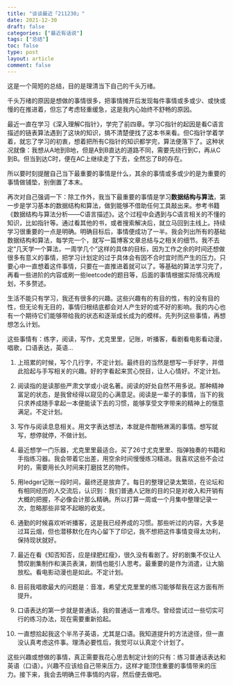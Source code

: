 ```yaml
---
title: "谈谈最近「211230」"
date: 2021-12-30
draft: false
categories: ["最近有话说"]
tags: ["总结"]
toc: false
type: post
layout: article
comment: false
---
```


这是一个简短的总结，目的是理清当下自己的千头万绪。<!--more-->

千头万绪的原因是想做的事情很多，把事情摊开后发现每件事情或多或少、或快或慢的在推进着，但忘了考虑轻重缓急，这是我内心始终不舒畅的原因。

最近一直在学习《深入理解C指针》，学完了前四章。学习C指针的起因是看C语言描述的链表算法遇到了这块的知识，搞不清楚便找了这本书来看。但C指针学着学着，就忘了学习的初衷，想着把所有C指针的知识都学完，算法便落下了。这种状况就像：我想从A地到B地，但是A到B直达的道路不同，需要先绕行到C，再从C到B。但当到达C时，便在AC上继续走了下去，全然忘了B的存在。

所以要时刻提醒自己当下最重要的事情是什么，其余的事情或多或少的是为重要的事情做铺垫，别倒置了本末。

再次对自己强调一下：除工作外，我当下最重要的事情是学习<b>数据结构与算法</b>，第一步是学习基本的数据结构和算法，做到能够不借助任何工具敲出来。参考书籍《数据结构与算法分析——C语言描述》。这个过程中会遇到与C语言相关的不懂的知识，比如指针等。通过看其他的书，或者搜索解决后，就立马回到主线上。持续学习很重要的一点是明确。明确目标后，事情便成功了一半。我会列出所有的基础数据结构和算法，每学完一个，就写一篇博客文章总结与之相关的细节。我不去定“几天学一个算法，一周学几个”这样的具体的目标，因为工作之余的时间还想做很多有意义的事情，把学习计划定的过于具体会有因不合时宜时而产生的压力。只要心中一直想着这件事情，只要在一直推进着就可以了。等基础的算法学习完了，再看一些进阶的内容或刷一些leetcode的题目等，后面的事情根据实际情况再规划，不多赘述。

生活不能只有学习，我还有很多的兴趣。这些兴趣有的有目的性，有的没有目的性，但无论有无目的，事情归根结底都会对人产生好的或不好的影响。我的内心也有一个期待它们能够带给我的状态和逐渐成长成为的模样。先列列这些事情，再想想怎么计划。

这些事情有：练字，阅读，写作，尤克里里，记账，听播客，看剧看电影看动漫，唱歌，口语表达，英语...

1. 上班累的时候，写个几行字，不定计划。最终目的当然是想写一手好字，并借此拾起与手写相关的兴趣。好的字看起来赏心悦目，让人心情好。不定计划。

2. 阅读指的是读那些严肃文学或小说名著。阅读的好处自然不用多说。那种精神富足的状态，是我曾经得以窥见的心满意足。阅读是一辈子的事情，当下的我只求养成随手拿起一本便能读下去的习惯，能够享受文字带来的精神上的惬意满足。不定计划。

3. 写作与阅读息息相关。用文字表达想法，本就是件酣畅淋漓的事情。想写就写，想停就停，不做计划。

4. 最近想学一门乐器，尤克里里最适合。买了26寸尤克里里、指弹独奏的书籍和手指练习器。我会带着它出差，用空余时间慢慢练习精进。我喜欢这些不会过时的，需要用长久时间来打磨技艺的物件。

5. 用ledger记账一段时间，最终还是放弃了。每日的整理记录太繁琐，在论坛和有相同经历的人交流后，认识到：我们普通人记账的目的只是对收入和开销有大概的把握，不必像会计那么精确。所以打算一周或一个月集中整理记录一次，忽略那些非常不起眼的收支。

5. 通勤的时候喜欢听听播客，这是我已经养成的习惯。那些听过的内容，大多是过耳云烟，但也潜移默化在内心留下了印记，我不想把这件事情变得太功利，保持现状就好。

6. 最近在看《知否知否，应是绿肥红瘦》，很久没有看剧了。好的剧集不仅让人赞叹剧集制作和演员表演，剧情也能引人思考。最重要的是作为消遣，让大脑放松。看电影动漫也是如此。不定计划。

7. 目前我唱歌最大的问题是：音准，希望尤克里里的练习能够帮我在这方面有所提升。

8. 口语表达的第一步就是普通话，我的普通话一言难尽。曾经尝试过一些切实可行的练习办法，现在需要重新拾起。

9. 一直想拾起我这个半吊子英语，尤其是口语。我知道提升的方法途径，但一直没认真考虑这件事。理清必要性后，我觉可以认真定个计划了。

这些兴趣或想做的事情，真正需要我花心思去制定计划的只有：练习普通话表达和英语（口语）。兴趣不应该给自己带来压力，这样才能顶住重要的事情带来的压力。接下来，我会去明确三件事情的内容，然后便去做吧。

